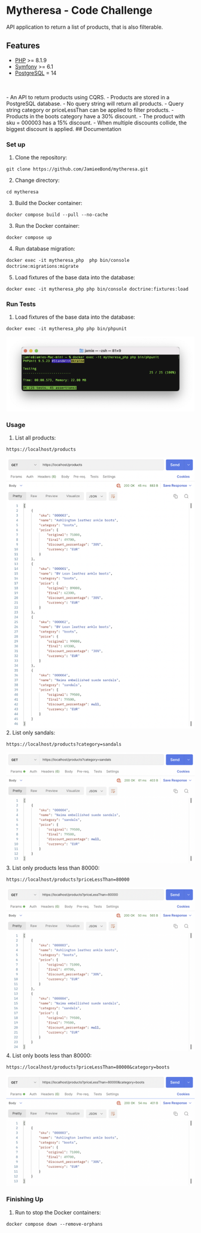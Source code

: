 # Mytheresa - Code Challenge

API application to return a list of products, that is also filterable.

## Features
- [PHP](https://www.php.net/) >= 8.1.9
- [Symfony](https://symfony.com/) >= 6.1
- [PostgreSQL](https://www.postgresql.org/) = 14
<br />
<br />
- An API to return products using CQRS.
- Products are stored in a PostgreSQL database.
- No query string will return all products. 
- Query string category or priceLessThan can be applied to filter products.
- Products in the boots category have a 30% discount.
- The product with sku = 000003 has a 15% discount.
- When multiple discounts collide, the biggest discount is applied.
## Documentation

### Set up
1. Clone the repository:
```
git clone https://github.com/JamieeBond/mytheresa.git
```
2. Change directory:
```
cd mytheresa
```
3. Build the Docker container:
```
docker compose build --pull --no-cache
```
3. Run the Docker container:
```
docker compose up
```
4. Run database migration:
```
docker exec -it mytheresa_php  php bin/console doctrine:migrations:migrate
```
5. Load fixtures of the base data into the database:
```
docker exec -it mytheresa_php php bin/console doctrine:fixtures:load
```

### Run Tests
1. Load fixtures of the base data into the database:
```
docker exec -it mytheresa_php php bin/phpunit
```
![Screenshot](./docs/tests.png? "Test results")

### Usage
1. List all products:
```
https://localhost/products
```
![Screenshot](./docs/all_products.png? "Listing all products")
2. List only sandals:
```
https://localhost/products?category=sandals
```
![Screenshot](./docs/category_filter.png? "Listing only sandals")
3. List only products less than 80000:
```
https://localhost/products?priceLessThan=80000
```
![Screenshot](./docs/price_less_than.png? "Listing only products less than 80000")
4. List only boots less than 80000:
```
https://localhost/products?priceLessThan=80000&category=boots
```
![Screenshot](./docs/category_price_less_than.png? "Listing only boots less than 80000")
### Finishing Up
1. Run to stop the Docker containers:
```
docker compose down --remove-orphans
```



